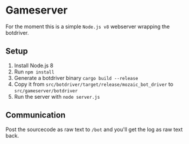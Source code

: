# Gameserver

For the moment this is a simple `Node.js v8` webserver wrapping the botdriver.

## Setup

 1. Install Node.js 8
 2. Run `npm install`
 3. Generate a botdriver binary `cargo build --release`
 4. Copy it from `src/botdriver/target/release/mozaic_bot_driver` to `src/gameserver/botdriver`
 5. Run the server with `node server.js`

## Communication
Post the sourcecode as raw text to `/bot` and you'll get the log as raw text back.